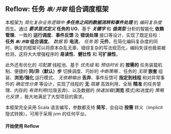 ## Reflow: 任务 _`串/并联`_ 组合调度框架

本框架为 _简化复杂业务逻辑中 **多任务之间的数据流转和事件处理**_ 的 _编码复杂度_ 而生。通过 **_要求显式定义_ 任务的 I/O**、基于 _**关键字**_ 和 _**值类型**_ 分析的智能化 **依赖管理**、一致的 **运行调度**、**事件反馈** 及 **错误处理** 接口等设计，实现了既定目标：**任务 _`串/并联`_ 组合调度**。 _数据_ 即 **电流**， _任务_ 即 **元件**。在简化编码复杂度的同时，确定的框架可以将原本杂乱无章、错综复杂的写法规范化，编码失误也极易被检测，这将大大增强程序的 **易读性**、**健壮性** 和 **可扩展性**。

此外还有优化的 _可配置_ 线程池、基于 _优先级_ 和 _预估时长_ 的 **按需的** 任务装载机制、便捷的 **同/异（默认）步** 切换调度、巧妙的 _中断策略_ 、任务的 _无限_ **嵌套** 组装、**浏览/强化** 运行模式、 _无依赖输出_ **丢弃**、事件反馈可 **指定到线程** 和对异常事件的 _确定性分类_ 等设计，实现了线程的 **无** _阻塞_ 高效利用、全局 **精准** 的任务管理、内存的 _有效利用_(垃圾丢弃)、以及数据的 _快速加载_(**浏览** 模式)和进度的 _策略化反馈_ ，极大地满足了大型项目的需求。

本框架完全采用 Scala 语言编写，参数都支持 **简写**，会自动 **按需** 转义（implicit 隐式转换）。可用于采用 jvm 的任何平台。

#### 开始使用 Reflow
